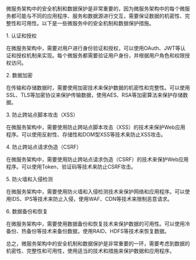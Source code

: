 微服务架构中的安全机制和数据保护是非常重要的，因为微服务架构中的每个微服务都可能与不同的应用程序、服务和数据源进行交互，需要保证数据的机密性、完整性和可用性。以下是一些微服务中的安全机制和数据保护措施。  
  
1. 认证和授权  
  
在微服务架构中，需要对用户进行身份验证和授权，可以使用OAuth、JWT等认证和授权机制来实现。每个微服务都需要验证用户身份，并根据用户角色和权限授权访问。  
  
2. 数据加密  
  
在传输和存储数据时，需要使用加密技术来保护数据的机密性和完整性。可以使用SSL、TLS等加密协议来保护传输数据，使用AES、RSA等加密算法来保护存储数据。  
  
3. 防止跨站点脚本攻击（XSS）  
  
在微服务架构中，需要使用防止跨站点脚本攻击（XSS）的技术来保护Web应用程序。可以使用反射性、存储性和DOM型XSS等技术来防止XSS攻击。  
  
4. 防止跨站点请求伪造（CSRF）  
  
在微服务架构中，需要使用防止跨站点请求伪造（CSRF）的技术来保护Web应用程序。可以使用Token、验证码等技术来防止CSRF攻击。  
  
5. 防火墙和入侵检测  
  
在微服务架构中，需要使用防火墙和入侵检测技术来保护网络和应用程序。可以使用IDS、IPS等技术来防止入侵，使用WAF、CDN等技术来限制恶意请求。  
  
6. 数据备份和恢复  
  
在微服务架构中，需要使用数据备份和恢复技术来保护数据的可用性。可以使用冷备份、热备份等技术来备份数据，使用RAID、HDFS等技术来恢复数据。  
  
总之，微服务架构中的安全机制和数据保护是非常重要的一环，需要考虑到数据的机密性、完整性和可用性，使用适当的技术和措施来保护数据和应用程序。